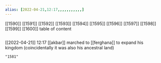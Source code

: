 ```yaml
---
alias: [2022-04-21,12:17,,,,,,,,,,,]
---
```

[[1590]] [[1591]] [[1592]] [[1593]] [[1594]] [[1595]] [[1596]] [[1597]] [[1598]] [[1599]] [[1600]]
table of content
```toc
```

[[2022-04-21]] 12:17
[[akbar]] marched to [[ferghana]] to expand his kingdom (coincidentally it was also his ancestral land)
```query
"1581"
```